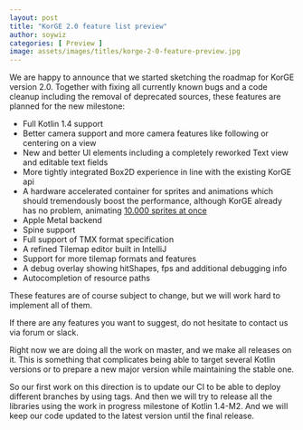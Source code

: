 ```yaml
---
layout: post
title: "KorGE 2.0 feature list preview"
author: soywiz
categories: [ Preview ]
image: assets/images/titles/korge-2-0-feature-preview.jpg
---
```


We are happy to announce that we started sketching the roadmap for KorGE version 2.0\. Together with fixing all currently known bugs and a code cleanup including the removal of deprecated sources, these features are planned for the new milestone:

* Full Kotlin 1.4 support
* Better camera support and more camera features like following or centering on a view
* New and better UI elements including a completely reworked Text view and editable text fields
* More tightly integrated Box2D experience in line with the existing KorGE api
* A hardware accelerated container for sprites and animations which should tremendously boost the performance, although KorGE already has no problem, animating [10.000 sprites at once](https://github.com/korlibs/korge-samples/tree/master/sprites10k)
* Apple Metal backend
* Spine support
* Full support of TMX format specification
* A refined Tilemap editor built in IntelliJ
* Support for more tilemap formats and features
* A debug overlay showing hitShapes, fps and additional debugging info
* Autocompletion of resource paths

These features are of course subject to change, but we will work hard to implement all of them.

If there are any features you want to suggest, do not hesitate to contact us via forum or slack.

Right now we are doing all the work on master, and we make all releases on it. This is something that complicates being able to target several Kotlin versions or to prepare a new major version while maintaining the stable one.

So our first work on this direction is to update our CI to be able to deploy different branches by using tags. And then we will try to release all the libraries using the work in progress milestone of Kotlin 1.4-M2\. And we will keep our code updated to the latest version until the final release.
